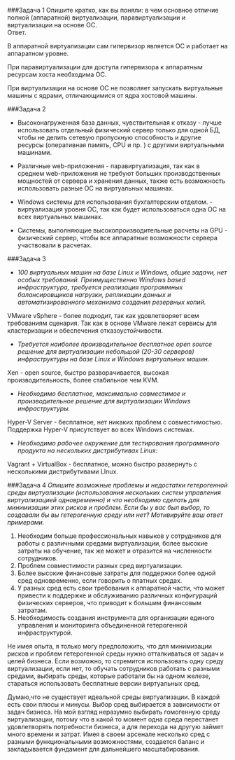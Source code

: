 ###Задача 1
Опишите кратко, как вы поняли: в чем основное отличие полной (аппаратной) виртуализации, паравиртуализации и виртуализации на основе ОС.  
Ответ.  

В аппаратной виртуализации сам гипервизор является ОС и работает на аппаратном уровне.

При паравиртуализации для доступа гипервизора к аппаратным ресурсам хоста необходима ОС.  

При виртуализации на основе ОС не позволяет запускать виртуальные машины с ядрами, отличающимися от ядра хостовой машины. 

###Задача 2 

* Высоконагруженная база данных, чувствительная к отказу - лучше использовать отдельный физический сервер только для одной БД, чтобы не делить сетевую пропускную способность и другие ресурсы (оперативная память, CPU и пр. ) с другими виртуальными машинами.
 
* Различные web-приложения - паравиртуализация, так как в среднем web-приложения не требуют больших производственных мощностей от сервера и хранения данных, также есть возможность использовать разные ОС на виртуальных машинах.   
 
* Windows системы для использования бухгалтерским отделом. - виртуализация уровня ОС, так как будет использоваться одна ОС на всех виртуальных машинах. 
 
* Системы, выполняющие высокопроизводительные расчеты на GPU - физический сервер, чтобы все аппаратные возможности сервера участвовали в расчетах.    

###Задача 3

*  _100 виртуальных машин на базе Linux и Windows, общие задачи, нет особых требований. Преимущественно Windows based инфраструктура, требуется реализация программных балансировщиков нагрузки, репликации данных и автоматизированного механизма создания резервных копий._

VMware vSphere - более подходит, так как удовлетворяет всем требованиям сценария. Так как в основе VMware лежат сервисы  для кластеризации и обеспечения отказоустойчивости.
 
* _Требуется наиболее производительное бесплатное open source решение для виртуализации небольшой (20-30 серверов) инфраструктуры на базе Linux и Windows виртуальных машин._  

Xen -  open source, быстро разворачивается, высокая производительность,   более стабильное чем KVM.
 
* _Необходимо бесплатное, максимально совместимое и производительное решение для виртуализации Windows инфраструктуры._  

Hyper-V Server - бесплатное, нет никаких проблем с совместимостью. Поддержка Hyper-V присутствует во всех Windows системах.
 
 
* _Необходимо рабочее окружение для тестирования программного продукта на нескольких дистрибутивах Linux:_  

 Vagrant + VirtualBox - бесплатное, можно быстро развернуть с несколькими дистрибутивами LInux. 



###Задача 4
_Опишите возможные проблемы и недостатки гетерогенной среды виртуализации (использования нескольких систем управления виртуализацией одновременно) и что необходимо сделать для минимизации этих рисков и проблем. Если бы у вас был выбор, то создавали бы вы гетерогенную среду или нет? Мотивируйте ваш ответ примерами._

1. Необходим больше профессиональных навыков у сотрудников для работы с различными средами виртуализации, более высокие затраты на обучение, так же может и отразится на численности сотрудников.    
2. Проблем совместимости разных сред виртуализации.   
3. Более высокие финансовые затраты для поддержки более одной сред одновременно, если говорить о платных средах.   
4. У разных сред есть свои требования к аппаратной части, что может привести к поддержке и обслуживанию различных конфигураций физических серверов, что приводит к большим финансовым затратам.   
5. Необходимость создания  инструмента для организации единого управления и мониторинга объединенной гетерогенной инфраструктурой.

Не имея опыта, я только могу предположить, что для минимизации рисков и проблем гетерогенной среды нужно отталкиваться от задач и целей бизнеса. Если возможно, то стремится использовать одну среду виртуализации, если нет, то обучать сотрудников работать с разными средами, выбирать среды, которые работали бы на одном железе, стараться использовать бесплатные версии виртуальных сред.      

Думаю,что не существует идеальной  среды виртуализации. В каждой есть свои плюсы и минусы. Выбор сред выбирается в зависимости от задач бизнеса. На мой взгляд неразумно выбирать гомогенную среду виртуализации, потому что в какой то момент одна среда перестанет удовлетворять потребности бизнеса, а для перехода на другую займет много времени и затрат. Имея в своем арсенале несколько сред с разными функциональными возможностями, создается баланс и закладывается фундамент для дальнейшего масштабирования.  
